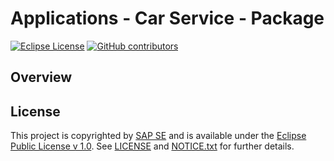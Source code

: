 # Applications - Car Service - Package

[![Eclipse License](http://img.shields.io/badge/license-Eclipse-brightgreen.svg)](LICENSE)
[![GitHub contributors](https://img.shields.io/github/contributors/promart-io/applications-car-service-package.svg)](https://github.com/promart-io/applications-car-service-package/graphs/contributors)


## Overview

## License

This project is copyrighted by [SAP SE](http://www.sap.com/) and is available under the [Eclipse Public License v 1.0](https://www.eclipse.org/legal/epl-v10.html). See [LICENSE](LICENSE) and [NOTICE.txt](NOTICE.txt) for further details.
